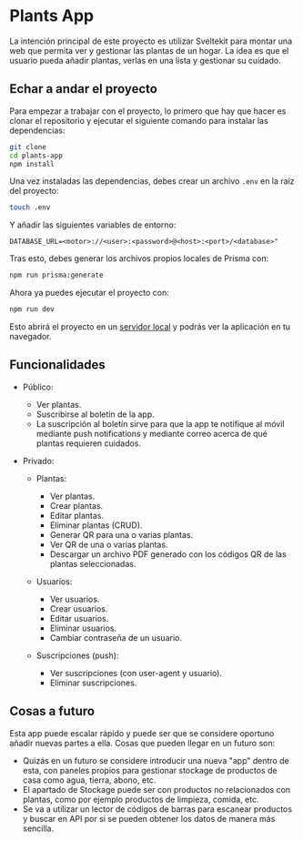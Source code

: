 # Plants App

La intención principal de este proyecto es utilizar Sveltekit para montar una web que permita ver y gestionar las plantas de un hogar. La idea es que el usuario pueda añadir plantas, verlas en una lista y gestionar su cuidado.

## Echar a andar el proyecto
Para empezar a trabajar con el proyecto, lo primero que hay que hacer es clonar el repositorio y ejecutar el siguiente comando para instalar las dependencias:

```bash
git clone
cd plants-app
npm install
```

Una vez instaladas las dependencias, debes crear un archivo `.env` en la raíz del proyecto:

```bash
touch .env
```
Y añadir las siguientes variables de entorno:

```env
DATABASE_URL=<motor>://<user>:<password>@<host>:<port>/<database>"
```

Tras esto, debes generar los archivos propios locales de Prisma con:

```bash
npm run prisma:generate
```

Ahora ya puedes ejecutar el proyecto con:

```bash
npm run dev
```


Esto abrirá el proyecto en un [servidor local](http://localhost:5175) y podrás ver la aplicación en tu navegador.


## Funcionalidades
- Público:
  - Ver plantas.
  - Suscribirse al boletín de la app.
  - La suscripción al boletín sirve para que la app te notifique al móvil mediante push notifications y mediante correo acerca de qué plantas requieren cuidados.

- Privado:
	- Plantas:
		- Ver plantas.
		- Crear plantas.
		- Editar plantas.
		- Eliminar plantas (CRUD).
		- Generar QR para una o varias plantas.
		- Ver QR de una o varias plantas.
		- Descargar un archivo PDF generado con los códigos QR de las plantas seleccionadas.

	- Usuarios:
		- Ver usuarios.
		- Crear usuarios.
		- Editar usuarios.
		- Eliminar usuarios.
		- Cambiar contraseña de un usuario.

	- Suscripciones (push):
		- Ver suscripciones (con user-agent y usuario).
		- Eliminar suscripciones.

## Cosas a futuro
Esta app puede escalar rápido y puede ser que se considere oportuno añadir nuevas partes a ella. Cosas que pueden llegar en un futuro son:
- Quizás en un futuro se considere introducir una nueva "app" dentro de esta, con paneles propios para gestionar stockage de productos de casa como agua, tierra, abono, etc.
- El apartado de Stockage puede ser con productos no relacionados con plantas, como por ejemplo productos de limpieza, comida, etc.
- Se va a utilizar un lector de códigos de barras para escanear productos y buscar en API por si se pueden obtener los datos de manera más sencilla.